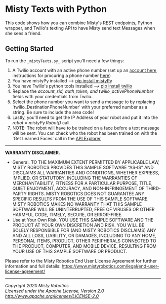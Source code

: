 # Misty Texts with Python

This code shows how you can combine Misty's REST endpoints, Python wrapper, and Twilio's texting API to have Misty send text Messages when she sees a friend.

## Getting Started

To run the `_mistyTexts.py_` script you'll need a few things:

1. A Twilio account with an active phone number (set up an [account here](https://www.twilio.com/), instructions for procuring a phone number [here](https://support.twilio.com/hc/en-us/articles/223135247-How-to-Search-for-and-Buy-a-Twilio-Phone-Number-from-Console))
1. You have mistyPy installed --> [pip install mistyPy](https://github.com/MistyCommunity/Wrapper-Python)
1. You have Twilio's python tools installed --> [pip install twilio](https://github.com/twilio/twilio-python)
1. Replace the _account_sid, auth_token, and twilio_activePhoneNumber_ fields with your credentials from Twilio.
1. Select the phone number you want to send a message to by replacing 'twilio_DestinationPhoneNumber' with your preferred number as a string. Be sure to include the area code!
1. Lastly, you'll need to get the IP Address of your robot and put it into the _robot = mistyPy.Robot()_ call.
1. NOTE: The robot will have to be trained on a face before a text message will be sent. You can check who the robot has been trained on with the 'Get Learned Faces' call in the [API Explorer](http://api-explorer.mistyrobotics.com/)

---

**WARRANTY DISCLAIMER.**

* General. TO THE MAXIMUM EXTENT PERMITTED BY APPLICABLE LAW, MISTY ROBOTICS PROVIDES THIS SAMPLE SOFTWARE “AS-IS” AND DISCLAIMS ALL WARRANTIES AND CONDITIONS, WHETHER EXPRESS, IMPLIED, OR STATUTORY, INCLUDING THE WARRANTIES OF MERCHANTABILITY, FITNESS FOR A PARTICULAR PURPOSE, TITLE, QUIET ENJOYMENT, ACCURACY, AND NON-INFRINGEMENT OF THIRD-PARTY RIGHTS. MISTY ROBOTICS DOES NOT GUARANTEE ANY SPECIFIC RESULTS FROM THE USE OF THIS SAMPLE SOFTWARE. MISTY ROBOTICS MAKES NO WARRANTY THAT THIS SAMPLE SOFTWARE WILL BE UNINTERRUPTED, FREE OF VIRUSES OR OTHER HARMFUL CODE, TIMELY, SECURE, OR ERROR-FREE.
* Use at Your Own Risk. YOU USE THIS SAMPLE SOFTWARE AND THE PRODUCT AT YOUR OWN DISCRETION AND RISK. YOU WILL BE SOLELY RESPONSIBLE FOR (AND MISTY ROBOTICS DISCLAIMS) ANY AND ALL LOSS, LIABILITY, OR DAMAGES, INCLUDING TO ANY HOME, PERSONAL ITEMS, PRODUCT, OTHER PERIPHERALS CONNECTED TO THE PRODUCT, COMPUTER, AND MOBILE DEVICE, RESULTING FROM YOUR USE OF THIS SAMPLE SOFTWARE OR PRODUCT.

Please refer to the Misty Robotics End User License Agreement for further information and full details: https://www.mistyrobotics.com/legal/end-user-license-agreement/

--- 

*Copyright 2020 Misty Robotics*<br>
*Licensed under the Apache License, Version 2.0*<br>
*http://www.apache.org/licenses/LICENSE-2.0*